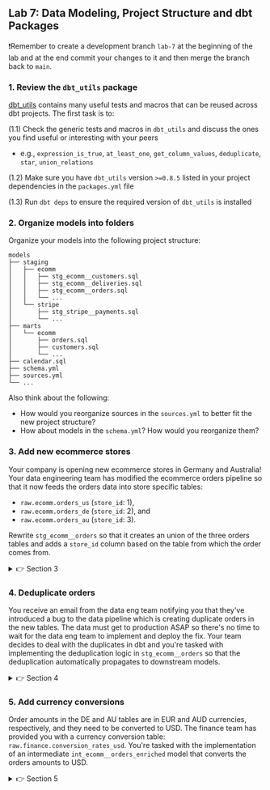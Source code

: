 ## Lab 7: Data Modeling, Project Structure and dbt Packages

❗Remember to create a development branch `lab-7` at the beginning of the lab and at the end commit your changes to it and then merge the branch back to `main`.

### 1. Review the `dbt_utils` package 

[dbt_utils](https://hub.getdbt.com/dbt-labs/dbt_utils/latest/) contains many useful tests and macros that can be reused across dbt projects. The first task is to:

(1.1) Check the generic tests and macros in `dbt_utils` and discuss the ones you find useful or interesting with your peers
    
* e.g., `expression_is_true`, `at_least_one`, `get_column_values`, `deduplicate`, `star`, `union_relations`

(1.2) Make sure you have `dbt_utils` version `>=0.8.5` listed in your project dependencies in the `packages.yml` file

(1.3) Run `dbt deps` to ensure the required version of `dbt_utils` is installed

### 2. Organize models into folders

Organize your models into the following project structure:

    models
    ├── staging
    │   ├── ecomm
    │   │   ├── stg_ecomm__customers.sql
    │   │   ├── stg_ecomm__deliveries.sql
    │   │   ├── stg_ecomm__orders.sql
    │   │   └── ...
    │   └── stripe
    │       ├── stg_stripe__payments.sql
    │       └── ...
    ├── marts
    │   └── ecomm
    │       ├── orders.sql
    │       ├── customers.sql
    │       └── ...
    ├── calendar.sql
    ├── schema.yml
    ├── sources.yml
    └── ...

Also think about the following:

* How would you reorganize sources in the `sources.yml` to better fit the new project structure?
* How about models in the `schema.yml`? How would you reorganize them?

### 3. Add new ecommerce stores

Your company is opening new ecommerce stores in Germany and Australia! Your data engineering team has modified the ecommerce orders pipeline so that it now feeds the orders data into store specific tables: 

* `raw.ecomm.orders_us` (`store_id`: 1),
* `raw.ecomm.orders_de` (`store_id`: 2), and
* `raw.ecomm.orders_au` (`store_id`: 3).

Rewrite `stg_ecomm__orders` so that it creates an union of the three orders tables and adds a `store_id` column based on the table from which the order comes from. 

<details>
  <summary>👉 Section 3</summary>

  (3.1) Add the three orders tables to your `sources.yml`

  (3.2) Refactor `stg_ecomm__orders` so that it combines the three orders tables using the `dbt_utils.union_relations` macro:

  ```sql
    with sources as (
        {{
            dbt_utils.union_relations(
                relations=[
                    ...
                ],
            )
        }}
    ),

    ...
  ```
  (3.3) Preview and inspect the compiled SQL of `stg_ecomm__orders`. How does the `dbt_utils.union_relations` macro differ from a manually constructed union?

  (3.4) Extract store country code from the `_dbt_source_relation` column and map it to the `store_id`
  ```sql
    with sources as (
        {{
            dbt_utils.union_relations(
                relations=[
                    source('ecomm', 'orders_us'),
                    source('ecomm', 'orders_de'),
                    source('ecomm', 'orders_au')
                ],
            )
        }}
    ),

    store_codes as (
        select
            *,
            ... as store_code
        from sources
    ),

    store_ids as (
        select
            *,
            ... as store_id
        from store_codes
    ),

    renamed as (
        select
            *,                  -- Include all original columns in the staging layer
            id as order_id,
            ...
        from store_ids
    )

    select
        *
    from renamed
  ```
  (3.5) Ensure the model and its downstream depencies run successfully `dbt run -s stg_ecomm__orders+`

  (3.6) Add a `not_null` test for the `store_id` column in `stg_ecomm__orders` and run the tests: `dbt test -s stg_ecomm__orders+`

</details>

### 4. Deduplicate orders

You receive an email from the data eng team notifying you that they've introduced a bug to the data pipeline which is creating duplicate orders in the new tables. The data must get to production ASAP so there's no time to wait for the data eng team to implement and deploy the fix. Your team decides to deal with the duplicates in dbt and you're tasked with implementing the deduplication logic in `stg_ecomm__orders` so that the deduplication automatically propagates to downstream models.

<details>
  <summary>👉 Section 4</summary>

(4.1) Find the duplicates using SQL. How do you write a query that returns the duplicate `order_id` values?

(4.2) Use the `dbt_utils.deduplicate` macro to deduplicate orders in `stg_ecomm__orders`. Which columns should you partition and group by?
```sql
...

renamed as (
    ...
),

deduplicated as (
    {{
        dbt_utils.deduplicate(
            relation='renamed',
            partition_by=...,
            order_by=...
        )
    }}
)

select
    *
from deduplicated
```

(4.3) Ensure the model and its downstream depencies run successfully: `dbt run -s stg_ecomm__orders+`

(4.4) Add a primary key test for `order_id` in `stg_ecomm__orders` and run the tests: `dbt test -s stg_ecomm__orders+`

</details>

### 5. Add currency conversions

Order amounts in the DE and AU tables are in EUR and AUD currencies, respectively, and they need to be converted to USD. The finance team has provided you with a currency conversion table: `raw.finance.conversion_rates_usd`. You're tasked with the implementation of an intermediate `int_ecomm__orders_enriched` model that converts the orders amounts to USD.


<details>
  <summary>👉 Section 5</summary>

(5.1) Add the `finance` source and the conversion rates table to `sources.yml`

(5.2) Create a `stg_finance__conversion_rates_usd` model in a `models/staging/finance` folder. Include a `conversion_rate_id` primary key using `dbt_utils.surrogate_key`. Also, add tests for the primary key to `schema.yml`

```sql
with source as (
    select
        *
    from {{ source(...) }}
),

final as (
    select
        {{ dbt_utils.surrogate_key([...]) }} as conversion_rate_id,
        *
    from source
)

select
    *
from final
```

(5.3) Create a `int_ecomm__orders_enriched` model in the `models/staging/ecomm` folder that adds a `total_amount_usd` to `stg_ecomm__orders`

```sql
with orders as (
  select
    *
  from {{ ref('stg_ecomm__orders') }}
),

rates as (
    select
        *
    from {{ ref(...) }}
),

order_rates as (
  select
      orders.*,
      ... as rate_usd
  from orders
  left join rates on (
    ...
  )
),

final as (
    select
        *,
        total_amount * rate_usd as total_amount_usd
    from order_rates
)

select
    *
from final
```

(5.4) Add primary key and `total_amount_usd` `not_null` tests in the `schema.yml`

(5.4) Ensure the model and its upstream depencies run successfully: `dbt run -s +int_ecomm__orders_enriched`

(5.5) Run the tests: `dbt test -s +int_ecomm__orders_enriched`. Does the `total_amount_usd` `not_null` test fail? Why?

</details>
